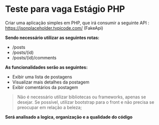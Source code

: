 # Teste para vaga Estágio PHP

Criar uma aplicação simples em PHP, que irá consumir a seguinte API : https://jsonplaceholder.typicode.com/ (FakeApi)

**Sendo necessário utilizar as seguintes rotas:**

- /posts
- /posts/(id)
- /posts/(id)/comments

**As funcionalidades serão as seguintes:**

- Exibir uma lista de postagens
- Visualizar mais detalhes da postagem
- Exibir comentários da postagem

> Não é necessário utilizar bibliotecas ou frameworks, apenas se desejar.
> Se possível, utilizar bootstrap para o front e não precisa se preocupar em relação a beleza;

**Será analisado a logica, organização e a qualidade do código**

